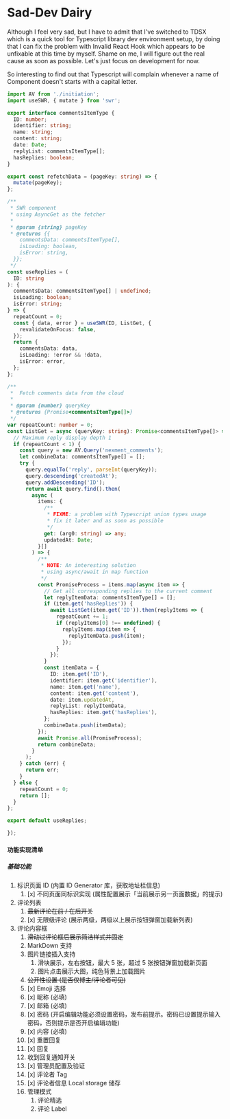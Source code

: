 # Sad-Dev Dairy

Although I feel very sad, but I have to admit that I've switched to TDSX which is a quick tool for Typescript library dev environment setup, by doing that I can fix the problem with Invalid React Hook which appears to be unfixable at this time by myself. Shame on me, I will figure out the real cause as soon as possible.
Let's just focus on development for now.


So interesting to find out that Typescript will complain whenever a name of Component doesn't starts with a capital letter.

```ts
import AV from './initiation';
import useSWR, { mutate } from 'swr';

export interface commentsItemType {
  ID: number;
  identifier: string;
  name: string;
  content: string;
  date: Date;
  replyList: commentsItemType[];
  hasReplies: boolean;
}

export const refetchData = (pageKey: string) => {
  mutate(pageKey);
};

/**
 * SWR component
 * using AsyncGet as the fetcher
 *
 * @param {string} pageKey
 * @returns {{
    commentsData: commentsItemType[],
    isLoading: boolean,
    isError: string,
  }};
 */
const useReplies = (
  ID: string
): {
  commentsData: commentsItemType[] | undefined;
  isLoading: boolean;
  isError: string;
} => {
  repeatCount = 0;
  const { data, error } = useSWR(ID, ListGet, {
    revalidateOnFocus: false,
  });
  return {
    commentsData: data,
    isLoading: !error && !data,
    isError: error,
  };
};

/**
 *  Fetch comments data from the cloud
 *
 * @param {number} queryKey
 * @returns {Promise<commentsItemType[]>}
 */
var repeatCount: number = 0;
const ListGet = async (queryKey: string): Promise<commentsItemType[]> => {
  // Maximum reply display depth 1
  if (repeatCount < 1) {
    const query = new AV.Query('nexment_comments');
    let combineData: commentsItemType[] = [];
    try {
      query.equalTo('reply', parseInt(queryKey));
      query.descending('createdAt');
      query.addDescending('ID');
      return await query.find().then(
        async (
          items: {
            /**
             * FIXME: a problem with Typescript union types usage
             * fix it later and as soon as possible
             */
            get: (arg0: string) => any;
            updatedAt: Date;
          }[]
        ) => {
          /**
           * NOTE: An interesting solution
           * using async/await in map function
           */
          const PromiseProcess = items.map(async item => {
            // Get all corresponding replies to the current comment
            let replyItemData: commentsItemType[] = [];
            if (item.get('hasReplies')) {
              await ListGet(item.get('ID')).then(replyItems => {
                repeatCount += 1;
                if (replyItems[0] !== undefined) {
                  replyItems.map(item => {
                    replyItemData.push(item);
                  });
                }
              });
            }
            const itemData = {
              ID: item.get('ID'),
              identifier: item.get('identifier'),
              name: item.get('name'),
              content: item.get('content'),
              date: item.updatedAt,
              replyList: replyItemData,
              hasReplies: item.get('hasReplies'),
            };
            combineData.push(itemData);
          });
          await Promise.all(PromiseProcess);
          return combineData;
        }
      );
    } catch (err) {
      return err;
    }
  } else {
    repeatCount = 0;
    return [];
  }
};

export default useReplies;

});
```

#### 功能实现清单

##### 基础功能

1. 标识页面 ID (内置 ID Generator 库，获取地址栏信息)
   1. [x] 不同页面同标识实现 (属性配置展示「当前展示另一页面数据」的提示)
2. 评论列表
   1. ~~最新评论在前 / 在后开关~~
   2. [x] 无限级评论 (展示两级，两级以上展示按钮弹窗加载新列表)
3. 评论内容框
   1. ~~滑动过评论框后展示简洁样式并固定~~
   2. MarkDown 支持
   3. 图片链接插入支持
      1. 滑块展示，左右按钮，最大 5 张，超过 5 张按钮弹窗加载新页面
      2. 图片点击展示大图，纯色背景上加载图片
   4. ~~公开性设置 (是否仅博主/评论者可见)~~
   5. [x] Emoji 选择
   6. [x] 昵称 (必填)
   7. [x] 邮箱 (必填)
   8. [x] 密码 (开启编辑功能必须设置密码，发布前提示。密码已设置提示输入密码，否则提示是否开启编辑功能)
   9. [x] 内容 (必填)
   10. [x] 重置回复
   11. [x] 回复
   12. 收到回复通知开关
   13. [x] 管理员配置及验证
   14. [x] 评论者 Tag
   15. [x] 评论者信息 Local storage 储存
   16. 管理模式
       1. 评论精选
       2. 评论 Label